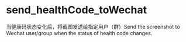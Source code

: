 # send_healthCode_toWechat
当健康码状态变化后，将截图发送给指定用户（群）Send the screenshot to Wechat user/group when the status of health code changes.
